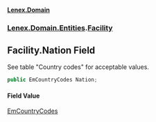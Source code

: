 #### [Lenex.Domain](index.md 'index')
### [Lenex.Domain.Entities](Lenex.Domain.Entities.md 'Lenex.Domain.Entities').[Facility](Lenex.Domain.Entities.Facility.md 'Lenex.Domain.Entities.Facility')

## Facility.Nation Field

See table "Country codes" for acceptable values.

```csharp
public EmCountryCodes Nation;
```

#### Field Value
[EmCountryCodes](Lenex.Domain.Enums.EmCountryCodes.md 'Lenex.Domain.Enums.EmCountryCodes')